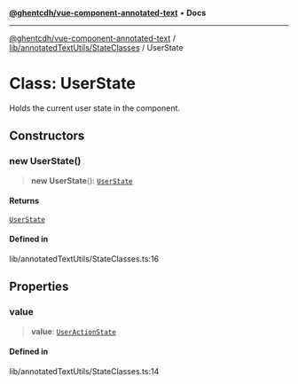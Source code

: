 [**@ghentcdh/vue-component-annotated-text**](../../../../README.md) • **Docs**

***

[@ghentcdh/vue-component-annotated-text](../../../../modules.md) / [lib/annotatedTextUtils/StateClasses](../README.md) / UserState

# Class: UserState

Holds the current user state in the component.

## Constructors

### new UserState()

> **new UserState**(): [`UserState`](UserState.md)

#### Returns

[`UserState`](UserState.md)

#### Defined in

lib/annotatedTextUtils/StateClasses.ts:16

## Properties

### value

> **value**: [`UserActionState`](../enumerations/UserActionState.md)

#### Defined in

lib/annotatedTextUtils/StateClasses.ts:14
